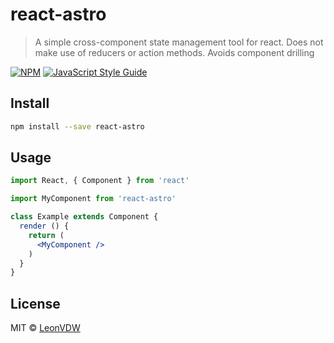 # react-astro

> A simple cross-component state management tool for react. Does not make use of reducers or action methods. Avoids component drilling

[![NPM](https://img.shields.io/npm/v/react-astro.svg)](https://www.npmjs.com/package/react-astro) [![JavaScript Style Guide](https://img.shields.io/badge/code_style-standard-brightgreen.svg)](https://standardjs.com)

## Install

```bash
npm install --save react-astro
```

## Usage

```jsx
import React, { Component } from 'react'

import MyComponent from 'react-astro'

class Example extends Component {
  render () {
    return (
      <MyComponent />
    )
  }
}
```

## License

MIT © [LeonVDW](https://github.com/LeonVDW)
